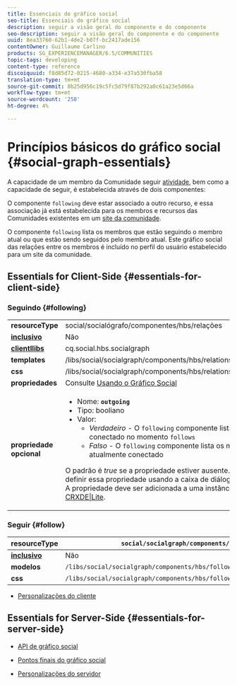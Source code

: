 ```yaml
---
title: Essenciais do gráfico social
seo-title: Essenciais do gráfico social
description: seguir a visão geral do componente e do componente
seo-description: seguir a visão geral do componente e do componente
uuid: 8ea33760-62b1-4de2-b07f-bc2417ade156
contentOwner: Guillaume Carlino
products: SG_EXPERIENCEMANAGER/6.5/COMMUNITIES
topic-tags: developing
content-type: reference
discoiquuid: f8d85d72-0215-4680-a334-e37a530fba58
translation-type: tm+mt
source-git-commit: 0b25d956c19c5fc5d79f87b292a0c61a23e5d66a
workflow-type: tm+mt
source-wordcount: '258'
ht-degree: 4%

---
```



# Princípios básicos do gráfico social {#social-graph-essentials}

A capacidade de um membro da Comunidade seguir [atividade](essentials-activities.md), bem como a capacidade de seguir, é estabelecida através de dois componentes:

O componente `following` deve estar associado a outro recurso, e essa associação já está estabelecida para os membros e recursos das Comunidades existentes em um [site da comunidade](overview.md#communitiessites).

O componente `following` lista os membros que estão seguindo o membro atual ou que estão sendo seguidos pelo membro atual. Este gráfico social das relações entre os membros é incluído no perfil do usuário estabelecido para um site da comunidade.

## Essentials for Client-Side {#essentials-for-client-side}

### Seguindo {#following}

<table>
 <tbody>
  <tr>
   <td> <strong>resourceType</strong></td>
   <td>social/socialógrafo/componentes/hbs/relações</td>
  </tr>
  <tr>
   <td> <a href="scf.md#add-or-include-a-communities-component"><strong>inclusivo</strong></a></td>
   <td>Não</td>
  </tr>
  <tr>
   <td> <a href="clientlibs.md"><strong>clientllibs</strong></a></td>
   <td>cq.social.hbs.socialgraph</td>
  </tr>
  <tr>
   <td> <strong>templates</strong></td>
   <td> /libs/social/socialgraph/components/hbs/relationships/relationships.hbs</td>
  </tr>
  <tr>
   <td> <strong>css</strong></td>
   <td> /libs/social/socialgraph/components/hbs/relationships/clientlibs/relationships.css</td>
  </tr>
  <tr>
   <td><strong> propriedades</strong></td>
   <td>Consulte <a href="socialgraph.md">Usando o Gráfico Social</a></td>
  </tr>
  <tr>
   <td><strong> propriedade opcional<br /></strong></td>
   <td>
    <ul>
     <li>Nome: <strong><code>outgoing</code></strong></li>
     <li>Tipo: booliano</li>
     <li>Valor:<br />
      <ul>
       <li><i>Verdadeiro  </i>- O  <code>following</code> componente lista os membros que o membro conectado no momento <code>follows</code></li>
       <li><i>Falso  </i>- O  <code>following</code> componente lista os membros que  <code>follow </code>o membro atualmente conectado</li>
      </ul> </li>
    </ul> <p>O padrão é <i>true</i> se a propriedade estiver ausente. Atualmente, não é possível definir essa propriedade usando a caixa de diálogo de edição no modo de autor. A propriedade deve ser adicionada a uma instância do nó <code>following </code>usando <a href="../../help/sites-developing/developing-with-crxde-lite.md">CRXDE|Lite</a>.</p> </td>
  </tr>
 </tbody>
</table>

### Seguir {#follow}

| **resourceType** | `social/socialgraph/components/hbs/following` |
|---|---|
| [**inclusivo**](scf.md#add-or-include-a-communities-component) | Não |
| **modelos** | `/libs/social/socialgraph/components/hbs/following/following.hbs` |
| **css** | `/libs/social/socialgraph/components/hbs/following/clientlibs/following.css` |

* [Personalizações do cliente](client-customize.md)

## Essentials for Server-Side {#essentials-for-server-side}

* [API de gráfico social](https://helpx.adobe.com/experience-manager/6-5/sites/developing/using/reference-materials/javadoc/com/adobe/cq/social/graph/client/api/package-frame.html)

* [Pontos finais do gráfico social](https://helpx.adobe.com/experience-manager/6-5/sites/developing/using/reference-materials/javadoc/com/adobe/cq/social/graph/client/endpoint/package-frame.html)

* [Personalizações do servidor](server-customize.md)

